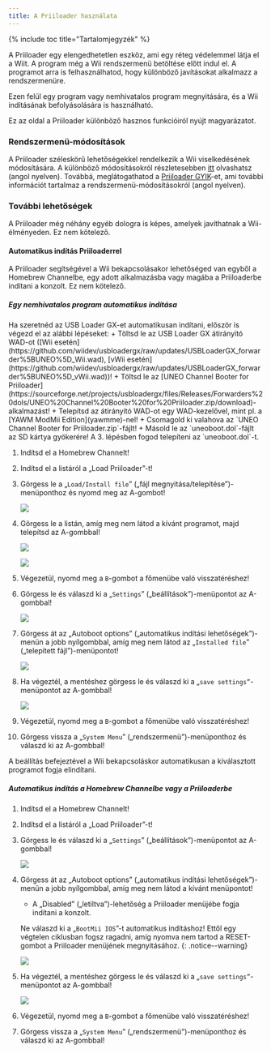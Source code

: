 ```yaml
---
title: A Priiloader használata
---
```


{% include toc title="Tartalomjegyzék" %}

A Priiloader egy elengedhetetlen eszköz, ami egy réteg védelemmel látja el a Wiit. A program még a Wii rendszermenü betöltése előtt indul el. A programot arra is felhasználhatod, hogy különböző javításokat alkalmazz a rendszermenüre.

Ezen felül egy program vagy nemhivatalos program megnyitására, és a Wii indításának befolyásolására is használható.

Ez az oldal a Priiloader különböző hasznos funkcióiról nyújt magyarázatot.

### Rendszermenü-módosítások

A Priiloader széleskörű lehetőségekkel rendelkezik a Wii viselkedésének módosítására. A különböző módosításokról részletesebben [itt](https://dacotaco.github.io/priiloader/docs/HACKS.html#currently-supported-hacks) olvashatsz (angol nyelven). Továbbá, meglátogathatod a [Priiloader GYIK](https://dacotaco.github.io/priiloader/docs/FAQ.html)-et, ami további információt tartalmaz a rendszermenü-módosításokról (angol nyelven).

### További lehetőségek

A Priiloader még néhány egyéb dologra is képes, amelyek javíthatnak a Wii-élményeden. Ez nem kötelező.

#### Automatikus indítás Priiloaderrel

A Priiloader segítségével a Wii bekapcsolásakor lehetőséged van egyből a Homebrew Channelbe, egy adott alkalmazásba vagy magába a Priiloaderbe indítani a konzolt. Ez nem kötelező.

##### Egy nemhivatalos program automatikus indítása

<div id="autobooting-usbloadergx" class="notice--warning" markdown="1">
Ha szeretnéd az USB Loader GX-et automatikusan indítani, először is végezd el az alábbi lépéseket:
  + Töltsd le az USB Loader GX átirányító WAD-ot ([Wii esetén](https://github.com/wiidev/usbloadergx/raw/updates/USBLoaderGX_forwarder%5BUNEO%5D_Wii.wad), [vWii esetén](https://github.com/wiidev/usbloadergx/raw/updates/USBLoaderGX_forwarder%5BUNEO%5D_vWii.wad))!
  + Töltsd le az [UNEO Channel Booter for Priiloader](https://sourceforge.net/projects/usbloadergx/files/Releases/Forwarders%20dols/UNEO%20Channel%20Booter%20for%20Priiloader.zip/download)-alkalmazást!
  + Telepítsd az átirányító WAD-ot egy WAD-kezelővel, mint pl. a [YAWM ModMii Edition](yawmme)-nel!
  + Csomagold ki valahova az `UNEO Channel Booter for Priiloader.zip`-fájlt!
  + Másold le az `uneoboot.dol`-fájlt az SD kártya gyökerére!
A 3. lépésben fogod telepíteni az `uneoboot.dol`-t.
</div>

1. Indítsd el a Homebrew Channelt!
1. Indítsd el a listáról a „Load Priiloader”-t!
1. Görgess le a „`Load/Install file`” („fájl megnyitása/telepítése”)-menüponthoz és nyomd meg az A-gombot!

    ![](/images/priiloader/menu_install_file.png)

1. Görgess le a listán, amíg meg nem látod a kívánt programot, majd telepítsd az A-gombbal!

    ![](/images/priiloader/installing_file.png)

    ![](/images/priiloader/installing_file_ok.png)

1. Végezetül, nyomd meg a `B`-gombot a főmenübe való visszatéréshez!
1. Görgess le és válaszd ki a „`Settings`” („beállítások”)-menüpontot az A-gombbal!

    ![](/images/priiloader/menu_settings.png)

1. Görgess át az „Autoboot options” („automatikus indítási lehetőségek”)-menün a jobb nyílgombbal, amíg meg nem látod az „`Installed file`” („telepített fájl”)-menüpontot!

    ![](/images/priiloader/autoboot_installed_file.png)

1. Ha végeztél, a mentéshez görgess le és válaszd ki a „`save settings”`-menüpontot az A-gombbal!

    ![](/images/priiloader/settings_save.png)

1. Végezetül, nyomd meg a `B`-gombot a főmenübe való visszatéréshez!
1. Görgess vissza a „`System Menu`” („rendszermenü”)-menüponthoz és válaszd ki az A-gombbal!

A beállítás befejeztével a Wii bekapcsoláskor automatikusan a kiválasztott programot fogja elindítani.

##### Automatikus indítás a Homebrew Channelbe vagy a Priiloaderbe

1. Indítsd el a Homebrew Channelt!
1. Indítsd el a listáról a „Load Priiloader”-t!
1. Görgess le és válaszd ki a „`Settings`” („beállítások”)-menüpontot az A-gombbal!

    ![](/images/priiloader/menu_settings.png)

1. Görgess át az „Autoboot options” („automatikus indítási lehetőségek”)-menün a jobb nyílgombbal, amíg meg nem látod a kívánt menüpontot!
    + A „Disabled” („letiltva”)-lehetőség a Priiloader menüjébe fogja indítani a konzolt.

    Ne válaszd ki a „`BootMii IOS`”-t automatikus indításhoz! Ettől egy végtelen ciklusban fogsz ragadni, amíg nyomva nem tartod a RESET-gombot a Priiloader menüjének megnyitásához.
    {: .notice--warning}

    ![](/images/priiloader/autoboot_disabled.png)

1. Ha végeztél, a mentéshez görgess le és válaszd ki a „`save settings”`-menüpontot az A-gombbal!

    ![](/images/priiloader/settings_save.png)

1. Végezetül, nyomd meg a `B`-gombot a főmenübe való visszatéréshez!
1. Görgess vissza a „`System Menu`” („rendszermenü”)-menüponthoz és válaszd ki az A-gombbal!
